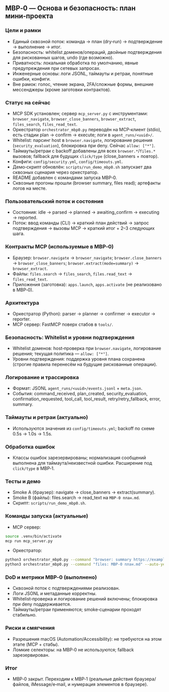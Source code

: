 ## MBP‑0 — Основа и безопасность: план мини‑проекта

### Цели и рамки
- Единый сквозной поток: команда → план (dry‑run) → подтверждение → выполнение → итог.
- Безопасность: whitelist доменов/операций, двойные подтверждения для рискованных шагов, undo (где возможно).
- Приватность: локальная обработка по умолчанию, явные предупреждения при сетевых запросах.
- Инженерные основы: логи JSONL, таймауты и ретраи, понятные ошибки, конфиги.
- Вне рамок: голос, чтение экрана, 2FA/сложные формы, внешние мессенджеры (кроме заготовки контрактов).

### Статус на сейчас
- MCP SDK установлен; сервер `mcp_server.py` с инструментами: `browser_navigate`, `browser_close_banners`, `browser_extract`, `files_search`, `files_read_text`.
- Оркестратор `orchestrator_mbp0.py` переводён на MCP‑клиент (stdio), есть стадии plan → confirm → execute; логи в `agent_runs/<uuid>/`.
- Whitelist: парсинг host в `browser.navigate`, логирование решения (`security_evaluation`), блокировка при deny. Сейчас `allow: ["*"]`.
- Таймауты/ретраи с backoff добавлены для всех `browser.*`/`files.*` вызовов; fallback для будущих `click/type` (close_banners + повтор).
- Конфиги: `config/security.yml`, `config/timeouts.yml`.
- Демо‑скрипт обновлён: `scripts/run_demo_mbp0.sh` запускает два сквозных сценария через оркестратор.
- README добавлен с командами запуска MBP‑0.
- Сквозные прогоны прошли (browser summary, files read); артефакты логов на месте.

### Пользовательский поток и состояния
- Состояния: idle → parsed → planned → awaiting_confirm → executing → reported.
- Поток: ввод команды (CLI) → краткий план действий → запрос подтверждения → вызовы MCP → краткий итог + 2–3 следующих шага.

### Контракты MCP (используемые в MBP‑0)
- Браузер: `browser.navigate` → `browser_navigate`; `browser.close_banners` → `browser_close_banners`; `browser.extract(mode=summary)` → `browser_extract`.
- Файлы: `files.search` → `files_search`, `files.read_text` → `files_read_text`.
- Приложения (заготовка): `apps.launch`, `apps.activate` (не реализовано в MBP‑0).

### Архитектура
- Оркестратор (Python): parser → planner → confirmer → executor → reporter.
- MCP сервер: FastMCP поверх стабов в `tools/`.

### Безопасность: Whitelist и уровни подтверждения
- Whitelist доменов: host‑проверка при `browser.navigate`, логирование решения; текущая политика — `allow: ["*"]`.
- Уровни подтверждения: поддержка уровня плана сохранена (строгие правила перенесём на будущие рискованные операции).

### Логирование и трассировка
- Формат: JSONL `agent_runs/<uuid>/events.jsonl` + `meta.json`.
- События: command_received, plan_created, security_evaluation, confirmation_requested, tool_call, tool_result, retry/retry_fallback, error, summary.

### Таймауты и ретраи (актуально)
- Используются значения из `config/timeouts.yml`; backoff по схеме 0.5s → 1.0s → 1.5s.

### Обработка ошибок
- Классы ошибок зарезервированы; нормализация сообщений выполнена для таймаута/неизвестной ошибки. Расширение под `click/type` в MBP‑1.

### Тесты и демо
- Smoke A (браузер): navigate → close_banners → extract(summary).
- Smoke B (файлы): files.search → read_text на `MBP-0 план.md`.
- Скрипт: `scripts/run_demo_mbp0.sh`.

### Команды запуска (актуальные)
- MCP сервер:
```bash
source .venv/bin/activate
mcp run mcp_server.py
```
- Оркестратор:
```bash
python3 orchestrator_mbp0.py --command "browser: summary https://example.com" --auto-yes
python3 orchestrator_mbp0.py --command "files: MBP-0 план.md" --auto-yes
```

### DoD и метрики MBP‑0 (выполнено)
- Сквозной поток с подтверждениями реализован.
- Логи JSONL и метаданные корректны.
- Whitelist‑проверка и логирование решений включены; блокировка при deny поддерживается.
- Таймауты/ретраи применяются; smoke‑сценарии проходят стабильно.

### Риски и смягчения
- Разрешения macOS (Automation/Accessibility): не требуются на этом этапе (MCP + стабы).
- Ломкие селекторы: на MBP‑0 не используются; fallback зарезервирован.

### Итог
- MBP‑0 закрыт. Переходим к MBP‑1 (реальные действия браузера/файлов, iMessage/e‑mail, и нумерация элементов в браузере).
